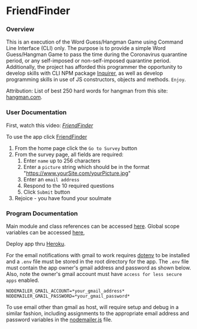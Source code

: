 # FriendFinder

### Overview
This is an execution of the Word Guess/Hangman Game using Command Line Interface (CLI) only.  The purpose is to provide a simple Word Guess/Hangman Game to pass the time during the Coronavirus quarantine period, or any self-imposed or non-self-imposed quarantine period.   Additionally, the project has afforded this programmer the opportunity to develop skills with CLI NPM package [Inquirer](https://www.npmjs.com/package/inquirer), as well as develop programming skills in use of JS constructors, objects and methods.  `Enjoy`.

Attribution: List of best 250 hard words for hangman from this site: [hangman.com](https://www.hangmanwords.com/words).

### User Documentation

First, watch this video: _*[FriendFinder](https://drive.google.com/file/d/1Kyg4pH1CS2qgeg0UL-o6Z4PXpzuNhe-v/view)*_

To use the app click [FriendFinder](https://intense-ravine-38720.herokuapp.com/)
1. From the home page click the `Go to Survey` button
2. From the survey page, all fields are required:
    1. Enter `name` up to 256 characters
    2. Enter a `picture` string which should be in the format "https://www.yourSite.com/yourPicture.jpg"
    3. Enter an `email address`
    4. Respond to the 10 required questions
    5. Click `Submit` button
3. Rejoice - you have found your soulmate


### Program Documentation
Main module and class references can be accessed [here](https://stevenbowler.github.io/FriendFinder/docs/index.html).  Global scope variables can be accessed [here](https://stevenbowler.github.io/FriendFinder/docs/global.html), 


Deploy app thru [Heroku](https://www.heroku.com).

For the email notifications with gmail to work requires [dotenv](https://www.npmjs.com/package/dotenv) to be installed and a `.env` file must be stored in the root directory for the app.  The `.env` file must contain the app owner's gmail address and password as shown below.  Also, note the owner's gmail account must have `access for less secure apps` enabled.
````
NODEMAILER_GMAIL_ACCOUNT=*your_gmail_address*
NODEMAILER_GMAIL_PASSWORD=*your_gmail_password*
````
To use email other than gmail as host, will require setup and debug in a similar fashion, including assignments to the appropriate email address and password variables in the [nodemailer.js](https://stevenbowler.github.io/FriendFinder/docs/nodemailer.js.html) file.